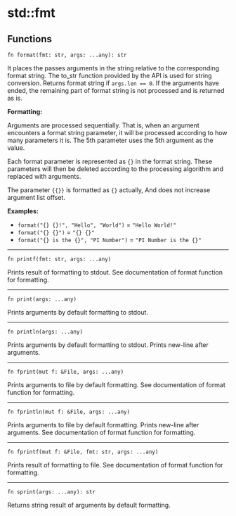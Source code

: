 # std::fmt

## Functions
```jule
fn format(fmt: str, args: ...any): str
```
It places the passes arguments in the string relative to the corresponding format string. The to_str function provided by the API is used for string conversion. Returns format string if `args.len == 0`. If the arguments have ended, the remaining part of format string is not processed and is returned as is.

**Formatting:**

Arguments are processed sequentially. That is, when an argument encounters a format string parameter, it will be processed according to how many parameters it is. The 5th parameter uses the 5th argument as the value.

Each format parameter is represented as `{}` in the format string. These parameters will then be deleted according to the processing algorithm and replaced with arguments.

The parameter `{{}}` is formatted as `{}` actually,
And does not increase argument list offset.

**Examples:**

- `format("{} {}!", "Hello", "World")` = `"Hello World!"`
- `format("{} {}")` = `"{} {}"`
- `format("{} is the {}", "PI Number")` = `"PI Number is the {}"`

---

```jule
fn printf(fmt: str, args: ...any)
```
Prints result of formatting to stdout. See documentation of format function for formatting.

---

```jule
fn print(args: ...any)
```
Prints arguments by default formatting to stdout.

---

```jule
fn println(args: ...any)
```
Prints arguments by default formatting to stdout.
Prints new-line after arguments.

---

```jule
fn fprint(mut f: &File, args: ...any)
```
Prints arguments to file by default formatting. See documentation of format function for formatting.

---

```jule
fn fprintln(mut f: &File, args: ...any)
```
Prints arguments to file by default formatting. Prints new-line after arguments. See documentation of format function for formatting.

---

```jule
fn fprintf(mut f: &File, fmt: str, args: ...any)
```
Prints result of formatting to file. See documentation of format function for formatting.

---

```jule
fn sprint(args: ...any): str
```
Returns string result of arguments by default formatting.
